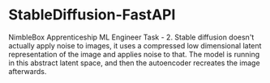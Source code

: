 # StableDiffusion-FastAPI
NimbleBox Apprenticeship ML Engineer Task - 2. Stable diffusion doesn't actually apply noise to images, it uses a compressed low dimensional latent representation of the image and applies noise to that. The model is running in this abstract latent space, and then the autoencoder recreates the image afterwards.
